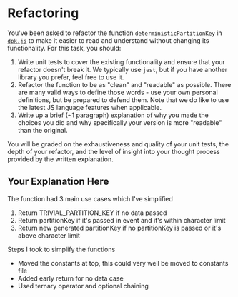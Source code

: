 # Refactoring

You've been asked to refactor the function `deterministicPartitionKey` in [`dpk.js`](dpk.js) to make it easier to read and understand without changing its functionality. For this task, you should:

1. Write unit tests to cover the existing functionality and ensure that your refactor doesn't break it. We typically use `jest`, but if you have another library you prefer, feel free to use it.
2. Refactor the function to be as "clean" and "readable" as possible. There are many valid ways to define those words - use your own personal definitions, but be prepared to defend them. Note that we do like to use the latest JS language features when applicable.
3. Write up a brief (~1 paragraph) explanation of why you made the choices you did and why specifically your version is more "readable" than the original.

You will be graded on the exhaustiveness and quality of your unit tests, the depth of your refactor, and the level of insight into your thought process provided by the written explanation.

## Your Explanation Here

The function had 3 main use cases which I've simplified

1. Return TRIVIAL_PARTITION_KEY if no data passed
2. Return partitionKey if it's passed in event and it's within character limit
3. Return new generated partitionKey if no partitionKey is passed or it's above character limit

Steps I took to simplify the functions

- Moved the constants at top, this could very well be moved to constants file
- Added early return for no data case
- Used ternary operator and optional chaining
